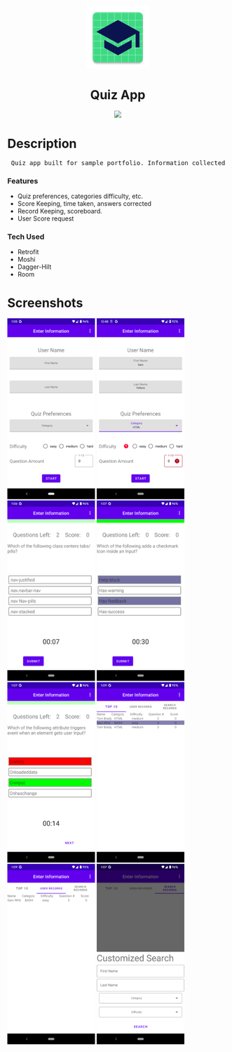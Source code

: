 <div align="center"><img src="app/src/main/res/mipmap-xxhdpi/ic_launcher.png" alt="app_icon" /> 
<h1> Quiz App </h1> 
<a href="https://github.com/wu-coding/Android_Quiz/releases" alt="GitHub release"><img src="https://img.shields.io/badge/Release-v1.00-Green"> </a>
</div>

<h1> Description </h1>
<pre> Quiz app built for sample portfolio. Information collected from https://quizapi.io/. </pre>

<H3>Features</H3>

* Quiz preferences, categories difficulty, etc. 
* Score Keeping, time taken, answers corrected
* Record Keeping, scoreboard.
* User Score request   

<H3>Tech Used</H3>

* Retrofit
* Moshi
* Dagger-Hilt
* Room

<h1> Screenshots </h1>

<div>
<img src="/assets/Screenshots/Screenshot_20220716-130553.png" alt="screenshot" width="200"/>
<img src="/assets/Screenshots/Screenshot_20220716-124809.png" alt="screenshot" width="200"/>
<img src="/assets/Screenshots/Screenshot_20220716-130632.png" alt="screenshot" width="200"/>
<img src="/assets/Screenshots/Screenshot_20220716-130724.png" alt="screenshot" width="200"/>
<img src="/assets/Screenshots/Screenshot_20220716-130708.png" alt="screenshot" width="200"/>
<img src="/assets/Screenshots/Screenshot_20220716-130941.png" alt="screenshot" width="200"/>
<img src="/assets/Screenshots/Screenshot_20220716-130950.png" alt="screenshot" width="200"/>
<img src="/assets/Screenshots/Screenshot_20220716-130748.png" alt="screenshot" width="200"/>
</div>
